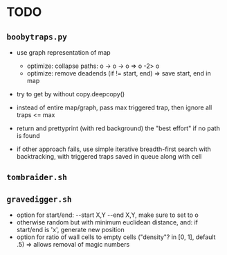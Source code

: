 # TODO

## `boobytraps.py`
* use graph representation of map
    * optimize: collapse paths: o -> o -> o => o -2> o
    * optimize: remove deadends (if != start, end) => save start, end in map
* try to get by without copy.deepcopy()
* instead of entire map/graph, pass max triggered trap, then ignore all traps <= max
* return and prettyprint (with red background) the "best effort" if no path is found

* if other approach fails, use simple iterative breadth-first search with backtracking, with triggered traps saved in queue along with cell

## `tombraider.sh`

## `gravedigger.sh`
* option for start/end: --start X,Y --end X,Y, make sure to set to o
* otherwise random but with minimum euclidean distance, and: if start/end is 'x', generate new position
* option for ratio of wall cells to empty cells ("density"? in [0, 1], default .5) => allows removal of magic numbers
